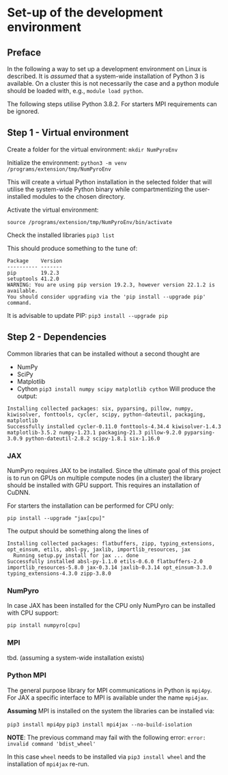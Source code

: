 # Set-up of the development environment

## Preface

In the following a way to set up a development environment on Linux is described.
It is _assumed_ that a system-wide installation of Python 3 is available. On a cluster
this is not necessarily the case and a python module should be loaded with, e.g., `module load python`.

The following steps utilise Python 3.8.2.
For starters MPI requirements can be ignored.

## Step 1 - Virtual environment
Create a folder for the virtual environment:
`mkdir NumPyroEnv`

Initialize the environment:
`python3 -m venv /programs/extension/tmp/NumPyroEnv`

This will create a virtual Python installation in the selected folder that will utilise
the system-wide Python binary while compartmentizing the user-installed modules to the
chosen directory.

Activate the virtual environment:

`source /programs/extension/tmp/NumPyroEnv/bin/activate`

Check the installed libraries
`pip3 list`

This should produce something to the tune of:
```
Package    Version
---------- -------
pip        19.2.3 
setuptools 41.2.0 
WARNING: You are using pip version 19.2.3, however version 22.1.2 is available.
You should consider upgrading via the 'pip install --upgrade pip' command.
```

It is advisable to update PIP:
`pip3 install --upgrade pip`

## Step 2 - Dependencies

Common libraries that can be installed without a second thought are
  - NumPy
  - SciPy
  - Matplotlib
  - Cython
`pip3 install numpy scipy matplotlib cython`
Will produce the output:
```
Installing collected packages: six, pyparsing, pillow, numpy, kiwisolver, fonttools, cycler, scipy, python-dateutil, packaging, matplotlib
Successfully installed cycler-0.11.0 fonttools-4.34.4 kiwisolver-1.4.3 matplotlib-3.5.2 numpy-1.23.1 packaging-21.3 pillow-9.2.0 pyparsing-3.0.9 python-dateutil-2.8.2 scipy-1.8.1 six-1.16.0
```


### JAX

NumPyro requires JAX to be installed. Since the ultimate goal of this project is to run on GPUs on multiple compute nodes (in a cluster)
the library should be installed with GPU support. This requires an installation of CuDNN.

For starters the installation can be performed for CPU only:

`pip install --upgrade "jax[cpu]"`

The output should be something along the lines of
```
Installing collected packages: flatbuffers, zipp, typing_extensions, opt_einsum, etils, absl-py, jaxlib, importlib_resources, jax
  Running setup.py install for jax ... done
Successfully installed absl-py-1.1.0 etils-0.6.0 flatbuffers-2.0 importlib_resources-5.8.0 jax-0.3.14 jaxlib-0.3.14 opt_einsum-3.3.0 typing_extensions-4.3.0 zipp-3.8.0
```

### NumPyro

In case JAX has been installed for the CPU only NumPyro can be installed with CPU support:

`pip install numpyro[cpu]`

### MPI

tbd. (assuming a system-wide installation exists)

### Python MPI

The general purpose library for MPI communications in Python is `mpi4py`.
For JAX a specific interface to MPI is available under the name `mpi4jax`.

**Assuming** MPI is installed on the system the libraries can be installed via:

`pip3 install mpi4py`
`pip3 install mpi4jax --no-build-isolation`

**NOTE**: The previous command may fail with the following error:
`error: invalid command 'bdist_wheel'`

In this case `wheel` needs to be installed via
`pip3 install wheel`
and the installation of `mpi4jax` re-run.